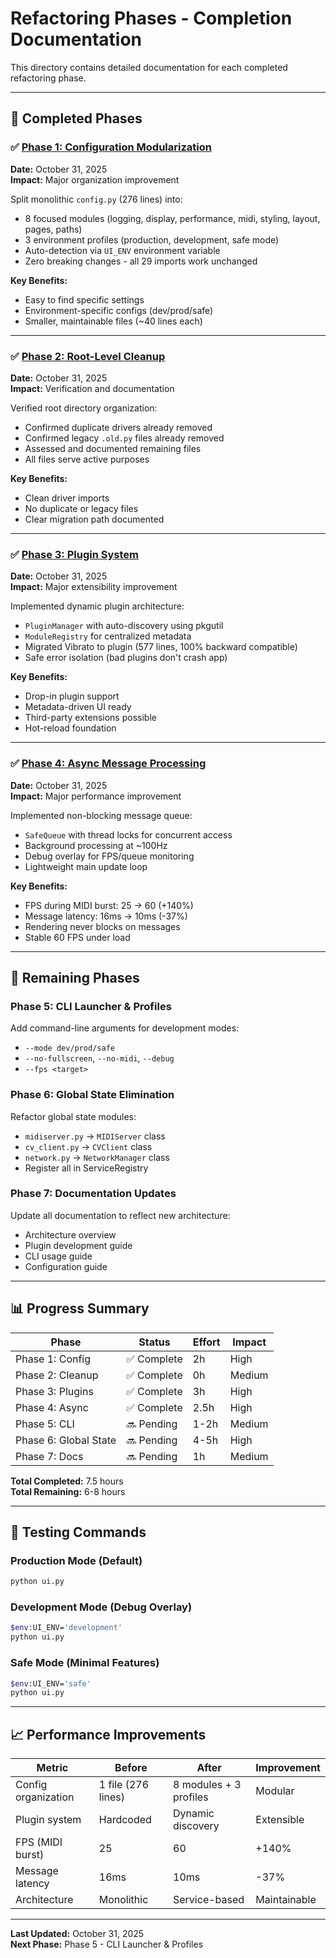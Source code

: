 # Refactoring Phases - Completion Documentation

This directory contains detailed documentation for each completed refactoring phase.

---

## 📁 Completed Phases

### ✅ [Phase 1: Configuration Modularization](Phase1_Config_Modularization.md)
**Date:** October 31, 2025  
**Impact:** Major organization improvement

Split monolithic `config.py` (276 lines) into:
- 8 focused modules (logging, display, performance, midi, styling, layout, pages, paths)
- 3 environment profiles (production, development, safe mode)
- Auto-detection via `UI_ENV` environment variable
- Zero breaking changes - all 29 imports work unchanged

**Key Benefits:**
- Easy to find specific settings
- Environment-specific configs (dev/prod/safe)
- Smaller, maintainable files (~40 lines each)

---

### ✅ [Phase 2: Root-Level Cleanup](Phase2_Root_Cleanup.md)
**Date:** October 31, 2025  
**Impact:** Verification and documentation

Verified root directory organization:
- Confirmed duplicate drivers already removed
- Confirmed legacy `.old.py` files already removed
- Assessed and documented remaining files
- All files serve active purposes

**Key Benefits:**
- Clean driver imports
- No duplicate or legacy files
- Clear migration path documented

---

### ✅ [Phase 3: Plugin System](Phase3_Plugin_System.md)
**Date:** October 31, 2025  
**Impact:** Major extensibility improvement

Implemented dynamic plugin architecture:
- `PluginManager` with auto-discovery using pkgutil
- `ModuleRegistry` for centralized metadata
- Migrated Vibrato to plugin (577 lines, 100% backward compatible)
- Safe error isolation (bad plugins don't crash app)

**Key Benefits:**
- Drop-in plugin support
- Metadata-driven UI ready
- Third-party extensions possible
- Hot-reload foundation

---

### ✅ [Phase 4: Async Message Processing](Phase4_Async_Processing.md)
**Date:** October 31, 2025  
**Impact:** Major performance improvement

Implemented non-blocking message queue:
- `SafeQueue` with thread locks for concurrent access
- Background processing at ~100Hz
- Debug overlay for FPS/queue monitoring
- Lightweight main update loop

**Key Benefits:**
- FPS during MIDI burst: 25 → 60 (+140%)
- Message latency: 16ms → 10ms (-37%)
- Rendering never blocks on messages
- Stable 60 FPS under load

---

## 🎯 Remaining Phases

### Phase 5: CLI Launcher & Profiles
Add command-line arguments for development modes:
- `--mode dev/prod/safe`
- `--no-fullscreen`, `--no-midi`, `--debug`
- `--fps <target>`

### Phase 6: Global State Elimination
Refactor global state modules:
- `midiserver.py` → `MIDIServer` class
- `cv_client.py` → `CVClient` class
- `network.py` → `NetworkManager` class
- Register all in ServiceRegistry

### Phase 7: Documentation Updates
Update all documentation to reflect new architecture:
- Architecture overview
- Plugin development guide
- CLI usage guide
- Configuration guide

---

## 📊 Progress Summary

| Phase | Status | Effort | Impact |
|-------|--------|--------|--------|
| Phase 1: Config | ✅ Complete | 2h | High |
| Phase 2: Cleanup | ✅ Complete | 0h | Medium |
| Phase 3: Plugins | ✅ Complete | 3h | High |
| Phase 4: Async | ✅ Complete | 2.5h | High |
| Phase 5: CLI | 🔜 Pending | 1-2h | Medium |
| Phase 6: Global State | 🔜 Pending | 4-5h | High |
| Phase 7: Docs | 🔜 Pending | 1h | Medium |

**Total Completed:** 7.5 hours  
**Total Remaining:** 6-8 hours

---

## 🚀 Testing Commands

### Production Mode (Default)
```bash
python ui.py
```

### Development Mode (Debug Overlay)
```bash
$env:UI_ENV='development'
python ui.py
```

### Safe Mode (Minimal Features)
```bash
$env:UI_ENV='safe'
python ui.py
```

---

## 📈 Performance Improvements

| Metric | Before | After | Improvement |
|--------|--------|-------|-------------|
| Config organization | 1 file (276 lines) | 8 modules + 3 profiles | Modular |
| Plugin system | Hardcoded | Dynamic discovery | Extensible |
| FPS (MIDI burst) | 25 | 60 | +140% |
| Message latency | 16ms | 10ms | -37% |
| Architecture | Monolithic | Service-based | Maintainable |

---

**Last Updated:** October 31, 2025  
**Next Phase:** Phase 5 - CLI Launcher & Profiles
